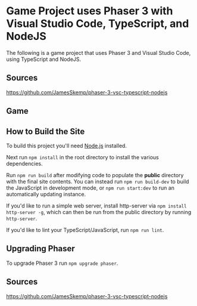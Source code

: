 # Game Project uses Phaser 3 with Visual Studio Code, TypeScript, and NodeJS

The following is a game project that uses Phaser 3 and Visual Studio Code, using TypeScript and NodeJS.

## Sources
https://github.com/JamesSkemp/phaser-3-vsc-typescript-nodejs

## Game


## How to Build the Site
To build this project you'll need [Node.js](https://nodejs.org) installed.

Next run `npm install` in the root directory to install the various dependencies.

Run `npm run build` after modifying code to populate the **public** directory with the final site contents. You can instead run `npm run build-dev` to build the JavaScript in development mode, or `npm run start:dev` to run an automatically updating instance.

If you'd like to run a simple web server, install http-server via `npm install http-server -g`, which can then be run from the public directory by running `http-server`.

If you'd like to lint your TypeScript/JavaScript, run `npm run lint`.

## Upgrading Phaser
To upgrade Phaser 3 run `npm upgrade phaser`.

## Sources
https://github.com/JamesSkemp/phaser-3-vsc-typescript-nodejs
